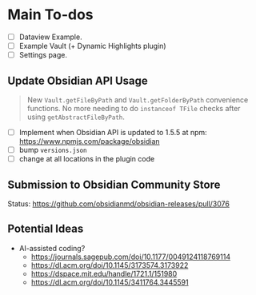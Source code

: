 # Main To-dos
- [ ] Dataview Example.
- [ ] Example Vault (+ Dynamic Highlights plugin)
- [ ] Settings page.

## Update Obsidian API Usage
> New `Vault.getFileByPath` and `Vault.getFolderByPath` convenience functions.
> No more needing to do `instanceof TFile` checks after using
> `getAbstractFileByPath`.

- [ ] Implement when Obsidian API is updated to 1.5.5 at npm:
  <https://www.npmjs.com/package/obsidian>
- [ ] bump `versions.json`
- [ ] change at all locations in the plugin code

## Submission to Obsidian Community Store
Status: <https://github.com/obsidianmd/obsidian-releases/pull/3076>

## Potential Ideas
- AI-assisted coding?
	+ <https://journals.sagepub.com/doi/10.1177/0049124118769114>
	+ <https://dl.acm.org/doi/10.1145/3173574.3173922>
	+ <https://dspace.mit.edu/handle/1721.1/151980>
	+ <https://dl.acm.org/doi/10.1145/3411764.3445591>
